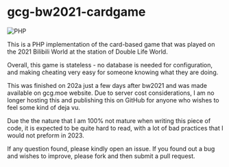 # gcg-bw2021-cardgame

![PHP](https://img.shields.io/badge/php-%23777BB4.svg?style=for-the-badge&logo=php&logoColor=white) 

This is a PHP implementation of the card-based game that was played on the 2021 Bilibili World at the station of Double Life World.

Overall, this game is stateless - no database is needed for configuration, and making cheating very easy for someone knowing what they are doing.

This was finished on 202a just a few days after bw2021 and was made available on gcg.moe website. Due to server cost considerations, I am no longer hosting this and publishing this on GitHub for anyone who wishes to feel some kind of deja vu.

Due the the nature that I am 100% not mature when writing this piece of code, it is expected to be quite hard to read, with a lot of bad practices that I would not preform in 2023.

If any question found, please kindly open an issue. If you found out a bug and wishes to improve, please fork and then submit a pull request.
